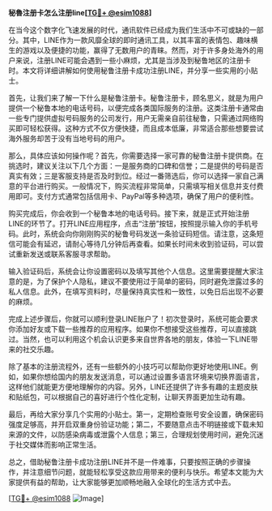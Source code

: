**秘魯注册卡怎么注册line[[TG💪+ @esim1088](https://t.me/s/esim1088)]**

在当今这个数字化飞速发展的时代，通讯软件已经成为我们生活中不可或缺的一部分。其中，LINE作为一款风靡全球的即时通讯工具，以其丰富的表情包、趣味横生的游戏以及便捷的功能，赢得了无数用户的青睐。然而，对于许多身处海外的用户来说，注册LINE可能会遇到一些小麻烦，尤其是当涉及到秘鲁地区的注册卡时。本文将详细讲解如何使用秘鲁注册卡成功注册LINE，并分享一些实用的小贴士。

首先，让我们来了解一下什么是秘鲁注册卡。秘鲁注册卡，顾名思义，就是为用户提供一个秘鲁本地的电话号码，以便完成各类国际服务的注册。这类注册卡通常由一些专门提供虚拟号码服务的公司发行，用户无需亲自前往秘鲁，只需通过网络购买即可轻松获得。这种方式不仅方便快捷，而且成本低廉，非常适合那些想要尝试海外服务却苦于没有当地号码的用户。

那么，具体应该如何操作呢？首先，你需要选择一家可靠的秘鲁注册卡提供商。在挑选时，建议关注以下几个方面：一是服务商的口碑和信誉；二是提供的号码是否真实有效；三是客服支持是否及时到位。经过一番筛选后，你可以选择一家自己满意的平台进行购买。一般情况下，购买流程非常简单，只需填写相关信息并支付费用即可。支付方式通常包括信用卡、PayPal等多种选项，确保了用户的便利性。

购买完成后，你会收到一个秘鲁本地的电话号码。接下来，就是正式开始注册LINE的环节了。打开LINE应用程序，点击“注册”按钮，按照提示输入你的手机号码。此时，系统会向你刚刚购买的秘鲁号码发送一条验证码短信。请注意，这条短信可能会有延迟，请耐心等待几分钟后再查看。如果长时间未收到验证码，可以尝试重新发送或联系客服寻求帮助。

输入验证码后，系统会让你设置密码以及填写其他个人信息。这里需要提醒大家注意的是，为了保护个人隐私，建议不要使用过于简单的密码，同时避免泄露过多的私人信息。此外，在填写资料时，尽量保持真实性和一致性，以免日后出现不必要的麻烦。

完成上述步骤后，你就可以顺利登录LINE账户了！初次登录时，系统可能会要求你添加好友或下载一些推荐的应用程序。如果你不想接受这些推荐，可以直接跳过。当然，也可以利用这个机会认识更多来自世界各地的朋友，体验一下LINE带来的社交乐趣。

除了基本的注册流程外，还有一些额外的小技巧可以帮助你更好地使用LINE。例如，如果你想给国内的朋友发送消息，可以通过设置多语言环境来切换界面语言，这样他们就能更方便地理解你的内容。另外，LINE还提供了许多有趣的主题皮肤和贴纸包，可以根据自己的喜好进行个性化定制，让聊天界面更加生动有趣。

最后，再给大家分享几个实用的小贴士。第一，定期检查账号安全设置，确保密码强度足够高，并开启双重身份验证功能；第二，不要随意点击不明链接或下载未知来源的文件，以防感染病毒或泄露个人信息；第三，合理规划使用时间，避免沉迷于社交媒体而影响正常生活。

总之，借助秘鲁注册卡成功注册LINE并不是一件难事，只要按照正确的步骤操作，并注意细节问题，就能轻松享受这款应用带来的便利与快乐。希望本文能为大家提供有益的帮助，让大家能够更加顺畅地融入全球化的生活方式中去。

[[TG💪+ @esim1088](https://t.me/s/esim1088) ![Image](https://i.postimg.cc/4NQfJmqS/Snipaste-2025-05-13-00-14-12.png)]